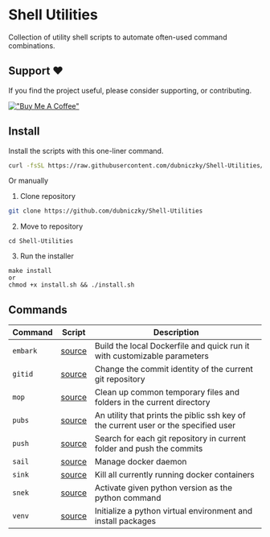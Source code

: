# Shell Utilities

Collection of utility shell scripts to automate often-used command combinations.

## Support ❤️

If you find the project useful, please consider supporting, or contributing.

[!["Buy Me A Coffee"](https://www.buymeacoffee.com/assets/img/custom_images/orange_img.png)](https://www.buymeacoffee.com/dubniczky)

## Install

Install the scripts with this one-liner command.

```bash
curl -fsSL https://raw.githubusercontent.com/dubniczky/Shell-Utilities/main/setup.sh | sh -
```

Or manually

1. Clone repository

```bash
git clone https://github.com/dubniczky/Shell-Utilities
```

2. Move to repository

```
cd Shell-Utilities
```

3. Run the installer

```
make install
or
chmod +x install.sh && ./install.sh
```

## Commands

|Command|Script|Description|
|---|---|---|
|`embark`|[source](./scripts/embark)|Build the local Dockerfile and quick run it with customizable parameters|
|`gitid`|[source](./scripts/gitid)|Change the commit identity of the current git repository|
|`mop`|[source](./scripts/mop)|Clean up common temporary files and folders in the current directory|
|`pubs`|[source](./scripts/pubs)|An utility that prints the piblic ssh key of the current user or the specified user|
|`push`|[source](./scripts/push)|Search for each git repository in current folder and push the commits|
|`sail`|[source](./scripts/sail)|Manage docker daemon|
|`sink`|[source](./scripts/sink)|Kill all currently running docker containers|
|`snek`|[source](./scripts/snek)|Activate given python version as the python command|
|`venv`|[source](./scripts/venv)|Initialize a python virtual environment and install packages|

